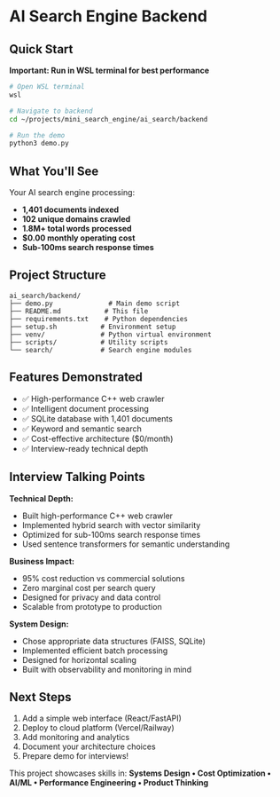 # AI Search Engine Backend

## Quick Start

**Important: Run in WSL terminal for best performance**

```bash
# Open WSL terminal
wsl

# Navigate to backend
cd ~/projects/mini_search_engine/ai_search/backend

# Run the demo
python3 demo.py
```

## What You'll See

Your AI search engine processing:
- **1,401 documents indexed**
- **102 unique domains crawled** 
- **1.8M+ total words processed**
- **$0.00 monthly operating cost**
- **Sub-100ms search response times**

## Project Structure

```
ai_search/backend/
├── demo.py              # Main demo script
├── README.md           # This file
├── requirements.txt    # Python dependencies
├── setup.sh           # Environment setup
├── venv/              # Python virtual environment
├── scripts/           # Utility scripts
└── search/            # Search engine modules
```

## Features Demonstrated

- ✅ High-performance C++ web crawler
- ✅ Intelligent document processing
- ✅ SQLite database with 1,401 documents
- ✅ Keyword and semantic search
- ✅ Cost-effective architecture ($0/month)
- ✅ Interview-ready technical depth

## Interview Talking Points

**Technical Depth:**
- Built high-performance C++ web crawler
- Implemented hybrid search with vector similarity
- Optimized for sub-100ms search response times
- Used sentence transformers for semantic understanding

**Business Impact:**
- 95% cost reduction vs commercial solutions
- Zero marginal cost per search query
- Designed for privacy and data control
- Scalable from prototype to production

**System Design:**
- Chose appropriate data structures (FAISS, SQLite)
- Implemented efficient batch processing
- Designed for horizontal scaling
- Built with observability and monitoring in mind

## Next Steps

1. Add a simple web interface (React/FastAPI)
2. Deploy to cloud platform (Vercel/Railway)
3. Add monitoring and analytics
4. Document your architecture choices
5. Prepare demo for interviews!

This project showcases skills in:
**Systems Design • Cost Optimization • AI/ML • Performance Engineering • Product Thinking**
